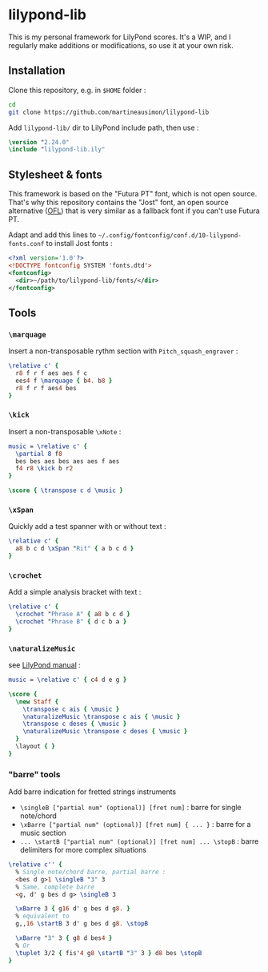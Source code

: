 # lilypond-lib

This is my personal framework for LilyPond scores.
It's a WIP, and I regularly make additions or modifications,
so use it at your own risk.

## Installation

Clone this repository, e.g. in `$HOME` folder :

```bash
cd
git clone https://github.com/martineausimon/lilypond-lib
```

Add `lilypond-lib/` dir to LilyPond include path, then use :

```lilypond
\version "2.24.0"
\include "lilypond-lib.ily"
```

## Stylesheet & fonts

This framework is based on the "Futura PT" font, which is not open source. That's why this repository contains the "Jost" font, an open source alternative ([OFL](https://scripts.sil.org/cms/scripts/page.php?site_id=nrsi&id=OFL)) that is very similar as a fallback font if you can't use Futura PT.

Adapt and add this lines to 
`~/.config/fontconfig/conf.d/10-lilypond-fonts.conf`
to install Jost fonts :

```xml
<?xml version='1.0'?>
<!DOCTYPE fontconfig SYSTEM 'fonts.dtd'>
<fontconfig>
  <dir>~/path/to/lilypond-lib/fonts/</dir>
</fontconfig>
```

## Tools

### `\marquage`

Insert a non-transposable rythm section with `Pitch_squash_engraver` :

```lilypond
\relative c' {
  r8 f r f aes aes f c 
  ees4 f \marquage { b4. b8 }
  r8 f r f aes4 bes
}
```

### `\kick`

Insert a non-transposable `\xNote` :

```lilypond
music = \relative c' {
  \partial 8 f8
  bes bes aes bes aes aes f aes
  f4 r8 \kick b r2
}

\score { \transpose c d \music }
```

### `\xSpan`

Quickly add a test spanner with or without text :

```lilypond
\relative c' {
  a8 b c d \xSpan "Rit" { a b c d }
}
```

### `\crochet`

Add a simple analysis bracket with text :

```lilypond
\relative c' {
  \crochet "Phrase A" { a8 b c d }
  \crochet "Phrase B" { d c b a }
}
```

### `\naturalizeMusic`

see [LilyPond manual](https://lilypond.org/doc/v2.21/Documentation/notation/changing-multiple-pitches.fr.html) :

```lilypond
music = \relative c' { c4 d e g }

\score {
  \new Staff {
    \transpose c ais { \music }
    \naturalizeMusic \transpose c ais { \music }
    \transpose c deses { \music }
    \naturalizeMusic \transpose c deses { \music }
  }
  \layout { }
}
```

### "barre" tools

Add barre indication for fretted strings instruments

* `\singleB ["partial num" (optional)] [fret num]` : barre for single note/chord
* `\xBarre ["partial num" (optional)] [fret num] { ... }` : barre for a music section
* `... \startB ["partial num" (optional)] [fret num] ... \stopB` : barre delimiters for more complex situations


```lilypond
\relative c'' {
  % Single note/chord barre, partial barre :
  <bes d g>1 \singleB "3" 3
  % Same, complete barre
  <g, d' g bes d g> \singleB 3

  \xBarre 3 { g16 d' g bes d g8. } 
  % equivalent to
  g,,16 \startB 3 d' g bes d g8. \stopB

  \xBarre "3" 3 { g8 d bes4 }
  % Or
  \tuplet 3/2 { fis'4 g8 \startB "3" 3 } d8 bes \stopB
}
```
